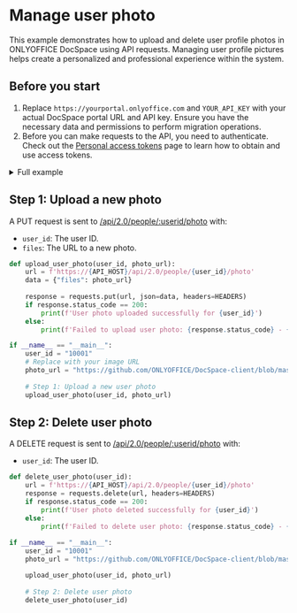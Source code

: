 # Manage user photo

This example demonstrates how to upload and delete user profile photos in ONLYOFFICE DocSpace using API requests. Managing user profile pictures helps create a personalized and professional experience within the system.

## Before you start

1. Replace `https://yourportal.onlyoffice.com` and `YOUR_API_KEY` with your actual DocSpace portal URL and API key. Ensure you have the necessary data and permissions to perform migration operations.
2. Before you can make requests to the API, you need to authenticate. Check out the [Personal access tokens](/docspace/api-backend/get-started/authentication/personal-access-tokens.md) page to learn how to obtain and use access tokens.

<details>
  <summary>Full example</summary>

``` py
import requests
 
# Set API base URL
API_HOST = 'yourportal.onlyoffice.com'
API_KEY = 'your_api_key'
 
# Headers with API key for authentication
HEADERS = {
    'Accept': 'application/json',
    'Authorization': f'Bearer {API_KEY}',
    'Content-Type': 'application/json'
}
 
# Step 1: Upload user photo
def upload_user_photo(user_id, photo_url):
    url = f'https://{API_HOST}/api/2.0/people/{user_id}/photo'
    data = {"files": photo_url}
 
    response = requests.put(url, json=data, headers=HEADERS)
    if response.status_code == 200:
        print(f'User photo uploaded successfully for {user_id}')
    else:
        print(f'Failed to upload user photo: {response.status_code} - {response.text}')
 
# Step 2: Delete user photo
def delete_user_photo(user_id):
    url = f'https://{API_HOST}/api/2.0/people/{user_id}/photo'
    response = requests.delete(url, headers=HEADERS)
    if response.status_code == 200:
        print(f'User photo deleted successfully for {user_id}')
    else:
        print(f'Failed to delete user photo: {response.status_code} - {response.text}')
 
if __name__ == "__main__":
    user_id = "10001"
    # Replace with your image URL
    photo_url = "https://github.com/ONLYOFFICE/DocSpace-client/blob/master/public/appIcon-192.png?raw=true"
 
    # Step 1: Upload a new user photo
    upload_user_photo(user_id, photo_url)
    
    # Step 2: Delete user photo
    delete_user_photo(user_id)
```

</details>

## Step 1: Upload a new photo

A PUT request is sent to [/api/2.0/people/:userid/photo](/docspace/api-backend/usage-api/update-member-photo) with:

- `user_id`: The user ID.
- `files`: The URL to a new photo.

``` py
def upload_user_photo(user_id, photo_url):
    url = f'https://{API_HOST}/api/2.0/people/{user_id}/photo'
    data = {"files": photo_url}
 
    response = requests.put(url, json=data, headers=HEADERS)
    if response.status_code == 200:
        print(f'User photo uploaded successfully for {user_id}')
    else:
        print(f'Failed to upload user photo: {response.status_code} - {response.text}')

if __name__ == "__main__":
    user_id = "10001"
    # Replace with your image URL
    photo_url = "https://github.com/ONLYOFFICE/DocSpace-client/blob/master/public/appIcon-192.png?raw=true"
 
    # Step 1: Upload a new user photo
    upload_user_photo(user_id, photo_url)
```

## Step 2: Delete user photo

A DELETE request is sent to [/api/2.0/people/:userid/photo](/docspace/api-backend/usage-api/delete-member-photo) with:

- `user_id`: The user ID.

``` py
def delete_user_photo(user_id):
    url = f'https://{API_HOST}/api/2.0/people/{user_id}/photo'
    response = requests.delete(url, headers=HEADERS)
    if response.status_code == 200:
        print(f'User photo deleted successfully for {user_id}')
    else:
        print(f'Failed to delete user photo: {response.status_code} - {response.text}')
 
if __name__ == "__main__":
    user_id = "10001"
    photo_url = "https://github.com/ONLYOFFICE/DocSpace-client/blob/master/public/appIcon-192.png?raw=true"

    upload_user_photo(user_id, photo_url)
    
    # Step 2: Delete user photo
    delete_user_photo(user_id)
```
